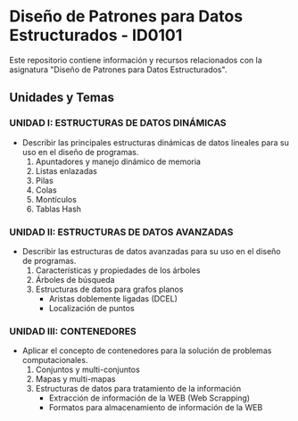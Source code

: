 # Diseño de Patrones para Datos Estructurados - ID0101

Este repositorio contiene información y recursos relacionados con la asignatura "Diseño de Patrones para Datos Estructurados".

## Unidades y Temas

### UNIDAD I: ESTRUCTURAS DE DATOS DINÁMICAS

- Describir las principales estructuras dinámicas de datos lineales para su uso en el diseño de programas.
  1. Apuntadores y manejo dinámico de memoria
  2. Listas enlazadas
  3. Pilas
  4. Colas
  5. Montículos
  6. Tablas Hash

### UNIDAD II: ESTRUCTURAS DE DATOS AVANZADAS

- Describir las estructuras de datos avanzadas para su uso en el diseño de programas.
  1. Características y propiedades de los árboles
  2. Árboles de búsqueda
  3. Estructuras de datos para grafos planos
     - Aristas doblemente ligadas (DCEL)
     - Localización de puntos

### UNIDAD III: CONTENEDORES

- Aplicar el concepto de contenedores para la solución de problemas computacionales.
  1. Conjuntos y multi-conjuntos
  2. Mapas y multi-mapas
  3. Estructuras de datos para tratamiento de la información
     - Extracción de información de la WEB (Web Scrapping)
     - Formatos para almacenamiento de información de la WEB

